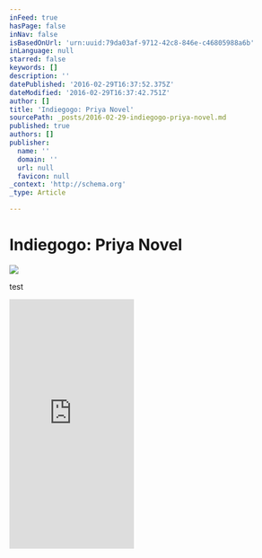```yaml
---
inFeed: true
hasPage: false
inNav: false
isBasedOnUrl: 'urn:uuid:79da03af-9712-42c8-846e-c46805988a6b'
inLanguage: null
starred: false
keywords: []
description: ''
datePublished: '2016-02-29T16:37:52.375Z'
dateModified: '2016-02-29T16:37:42.751Z'
author: []
title: 'Indiegogo: Priya Novel'
sourcePath: _posts/2016-02-29-indiegogo-priya-novel.md
published: true
authors: []
publisher:
  name: ''
  domain: ''
  url: null
  favicon: null
_context: 'http://schema.org'
_type: Article

---
```

# Indiegogo: Priya Novel
![](https://the-grid-user-content.s3-us-west-2.amazonaws.com/e0b47da5-519c-4fc2-a7bf-f5055da9ba1d.png)

test

<iframe src="https://cdn.embedly.com/widgets/media.html?src=http%3A%2F%2Fwww.indiegogo.com%2Fproject%2Fpriya-and-the-unseen-world%2Fembedded&amp;url=https%3A%2F%2Fwww.indiegogo.com%2Fprojects%2Fpriya-and-the-unseen-world&amp;image=https%3A%2F%2Fc1.iggcdn.com%2Findiegogo-media-prod-cld%2Fimage%2Fupload%2Fc_fill%2Cf_auto%2Ch_200%2Cw_200%2Fv1456130540%2Foq6wizet6migwtdpf8kr.jpg&amp;key=b7d04c9b404c499eba89ee7072e1c4f7&amp;type=text%2Fhtml&amp;schema=indiegogo" width="222" height="445" scrolling="no" frameborder="0" allowfullscreen="allowfullscreen" style=""></iframe>